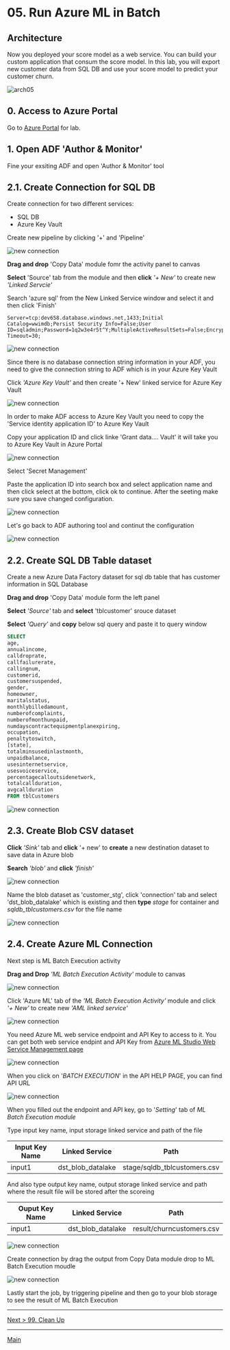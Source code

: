 # 05. Run Azure ML in Batch

## Architecture

Now you deployed your score model as a web service. You can build your custom application that consum the score model. In this lab, you will export new customer data from SQL DB and use your score model to predict your customer churn.

![arch05](./images/arch05.png)

## 0. Access to Azure Portal

Go to [Azure Portal](https://azure.portal.com) for lab.

## 1. Open ADF 'Author & Monitor'

Fine your exsiting ADF and open 'Author & Monitor' tool

## 2.1. Create Connection for SQL DB

Create connection for two different services:
* SQL DB
* Azure Key Vault

Create new pipeline by clicking '+' and 'Pipeline'

![new connection](./images/05.01.01.png)

__Drag and drop__ 'Copy Data' module fomr the activity panel to canvas

__Select__ 'Source' tab from the module and then __click__ _'+ New'_ to create new _'Linked Servcie'_

Search 'azure sql' from the New Linked Service window and select it and then click 'Finish' 

```
Server=tcp:dev658.database.windows.net,1433;Initial Catalog=wwimdb;Persist Security Info=False;User ID=sqladmin;Password=1q2w3e4r5t^Y;MultipleActiveResultSets=False;Encrypt=True;TrustServerCertificate=False;Connection Timeout=30;
```

![new connection](./images/05.01.png)

Since there is no database connection string information in your ADF, you need to give the connection string to ADF which is in your Azure Key Vault

Click _'Azure Key Vault'_ and then create '+ New' linked service for Azure Key Vault

![new connection](./images/05.02.png)

In order to make ADF access to Azure Key Vault you need to copy the 'Service identity application ID' to Azure Key Vault

Copy your application ID and click linke 'Grant data.... Vault' it will take you to Azure Key Vault in Azure Portal

![new connection](./images/05.03.png)

Select 'Secret Management'

Paste the application ID into search box and select application name and then click select at the bottom, click ok to continue. After the seeting make sure you save changed configuration.

![new connection](./images/05.04.png)

Let's go back to ADF authoring tool and continut the configuration

![new connection](./images/05.06.png)

## 2.2. Create SQL DB Table dataset

Create a new Azure Data Factory dataset for sql db table that has customer information in SQL Database

__Drag and drop__ 'Copy Data' module form the left panel

__Select__ _'Source'_ tab and __select__ 'tblcustomer' srouce dataset

__Select__ _'Query'_ and __copy__ below sql query and paste it to query window

```sql
SELECT 
age,
annualincome,
calldroprate,
callfailurerate, 
callingnum,
customerid,
customersuspended,
gender,
homeowner,
maritalstatus,
monthlybilledamount,
numberofcomplaints,
numberofmonthunpaid,
numdayscontractequipmentplanexpiring,
occupation,
penaltytoswitch,
[state],
totalminsusedinlastmonth,  
unpaidbalance, 
usesinternetservice, 
usesvoiceservice,
percentagecalloutsidenetwork,
totalcallduration, 
avgcallduration
FROM tblCustomers
```

![new connection](./images/05.08.png)

## 2.3. Create Blob CSV dataset

__Click__ _'Sink'_ tab and __click__ '+ new' to __create__ a new destination dataset to save data in Azure blob

__Search__ _'blob'_ and __click__ _'finish'_

![new connection](./images/05.08.01.png)

Name the blob dataset as 'customer_stg', click 'connection' tab and select 'dst_blob_datalake' which is existing and then __type__ _stage_ for container and _sqldb_tblcustomers.csv_ for the file name

![new connection](./images/05.08.02.png)

## 2.4. Create Azure ML Connection

Next step is ML Batch Execution activity

__Drag and Drop__ _'ML Batch Execution Activity'_ module to canvas

![new connection](./images/05.08.03.png)

Click 'Azure ML' tab of the _'ML Batch Execution Activity'_ module and click _'+ New'_ to create new _'AML linked service'_

![new connection](./images/05.08.05.png)

You need Azure ML web service endpoint and API Key to access to it. You can get both web service endpint and API Key from [Azure ML Studio Web Service Management page](https://studio.azureml.net/)

![new connection](./images/05.09.png)

When you click on '_BATCH EXECUTION_' in the API HELP PAGE, you can find API URL

![new connection](./images/05.09.01.png)

When you filled out the endpoint and API key, go to '_Setting_' tab of _ML Batch Execution module_

Type input key name, input storage linked service and path of the file

|Input Key Name|Linked Service|Path|
|---|---|---|
|input1|dst_blob_datalake|stage/sqldb_tblcustomers.csv|

And also type output key name, output storage linked service and path where the result file will be stored after the scoreing

|Ouput Key Name|Linked Service|Path|
|---|---|---|
|input1|dst_blob_datalake|result/churncustomers.csv|

![new connection](./images/05.11.png)

Create connection by drag the output from Copy Data module drop to ML Batch Execution moudle

![new connection](./images/05.13.png)

Lastly start the job, by triggering pipeline and then go to your blob storage to see the result of ML Batch Execution

---
[Next > 99. Clean Up](https://github.com/xlegend1024/az-cloudscale-adv-analytics/blob/master/99Cleanup.md)

---
[Main](https://github.com/xlegend1024/az-cloudscale-adv-analytics/blob/master/README.md)

